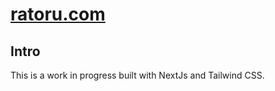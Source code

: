 # [ratoru.com](https://ratoru.com/)

## Intro

This is a work in progress built with NextJs and Tailwind CSS.
